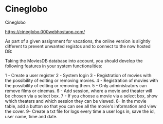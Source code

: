 # Cineglobo


Cineglobo

https://cineglobo.000webhostapp.com/

As part of a given assignment for vacations, the online version is slightly different to prevent unwanted registos and to connect to the now hosted DB:

Taking the MoviesDB database into account, you should develop the following features in your system functionalities: 

1 - Create a user register
2 - System login 
3 - Registration of movies with the possibility of editing or removing movies. 
4 - Registration of movies with the possibility of editing or removing them. 
5 - Only administrators can remove films or cinemas. 
6 - Add session, where a movie and theater will be chosen via a select 
box. 
7 - If you choose a movie via a select box, show which theaters and which
session they can be viewed.
8- In the movie table, add a button so that you can see all the movie's
information and view the cover. 
9- Create a txt file for logs every time a user logs in,
save the id, user name, time and date.
